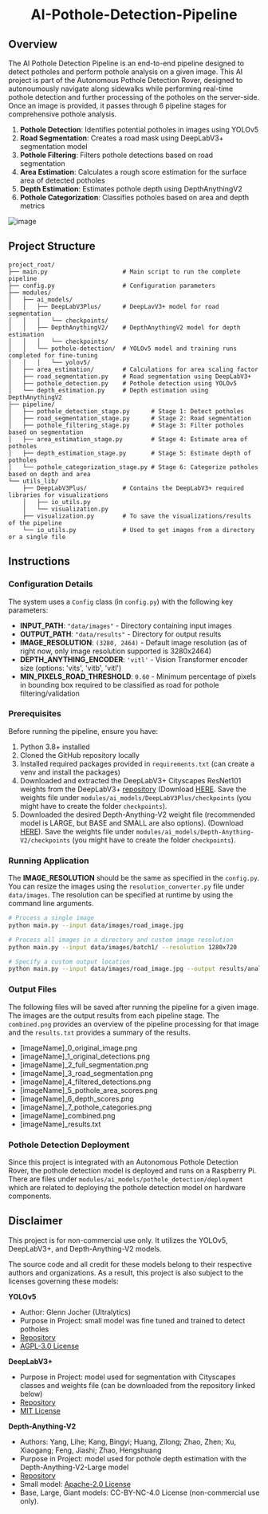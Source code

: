<h1 align="center">
AI-Pothole-Detection-Pipeline
</h1>

## Overview
The AI Pothole Detection Pipeline is an end-to-end pipeline designed to detect potholes and perform pothole analysis on a given image. This AI project is part of the Autonomous Pothole Detection Rover, designed to autonoumously navigate along sidewalks while performing real-time pothole detection and further processing of the potholes on the server-side. Once an image is provided, it passes through 6 pipeline stages for comprehensive pothole analysis.

1. **Pothole Detection**: Identifies potential potholes in images using YOLOv5
2. **Road Segmentation**: Creates a road mask using DeepLabV3+ segmentation model
3. **Pothole Filtering**: Filters pothole detections based on road segmentation
4. **Area Estimation**: Calculates a rough score estimation for the surface area of detected potholes
5. **Depth Estimation**: Estimates pothole depth using DepthAnythingV2
6. **Pothole Categorization**: Classifies potholes based on area and depth metrics

![image](https://github.com/user-attachments/assets/b8fb04f0-22ae-447a-be93-f2df64a94c5d)

## Project Structure
```
project_root/
├── main.py                     # Main script to run the complete pipeline
├── config.py                   # Configuration parameters
├── modules/
│   ├── ai_models/
│   │   ├── DeepLabV3Plus/      # DeepLavV3+ model for road segmentation
│   │   │   └── checkpoints/
│   │   ├── DepthAnythingV2/    # DepthAnythingV2 model for depth estimation
│   │   │   └── checkpoints/
│   │   └── pothole-detection/  # YOLOv5 model and training runs completed for fine-tuning
│   │   │   └── yolov5/
│   ├── area_estimation/        # Calculations for area scaling factor
│   ├── road_segmentation.py    # Road segmentation using DeepLabV3+
│   ├── pothole_detection.py    # Pothole detection using YOLOv5
│   └── depth_estimation.py     # Depth estimation using DepthAnythingV2
├── pipeline/
│   ├── pothole_detection_stage.py      # Stage 1: Detect potholes
│   ├── road_segmentation_stage.py      # Stage 2: Road segmentation
│   ├── pothole_filtering_stage.py      # Stage 3: Filter potholes based on segmentation
│   ├── area_estimation_stage.py        # Stage 4: Estimate area of potholes
│   ├── depth_estimation_stage.py       # Stage 5: Estimate depth of potholes
│   └── pothole_categorization_stage.py # Stage 6: Categorize potholes based on depth and area
└── utils_lib/
    ├── DeepLabV3Plus/          # Contains the DeepLabV3+ required libraries for visualizations
    │   ├── io_utils.py
    │   └── visualization.py
    ├── visualization.py        # To save the visualizations/results of the pipeline
    └── io_utils.py             # Used to get images from a directory or a single file
```

## Instructions
### Configuration Details
The system uses a `Config` class (in `config.py`) with the following key parameters:
- **INPUT_PATH**: `"data/images"` - Directory containing input images
- **OUTPUT_PATH**: `"data/results"` - Directory for output results
- **IMAGE_RESOLUTION**: `(3280, 2464)` - Default image resolution (as of right now, only image resolution supported is 3280x2464)
- **DEPTH_ANYTHING_ENCODER**: `'vitl'` - Vision Transformer encoder size (options: 'vits', 'vitb', 'vitl')
- **MIN_PIXELS_ROAD_THRESHOLD**: `0.60` - Minimum percentage of pixels in bounding box required to be classified as road for pothole filtering/validation

### Prerequisites
Before running the pipeline, ensure you have:

1. Python 3.8+ installed
2. Cloned the GitHub repository locally
3. Installed required packages provided in `requirements.txt` (can create a venv and install the packages)
4. Downloaded and extracted the DeepLabV3+ Cityscapes ResNet101 weights from the DeepLabV3+ [repository](https://github.com/VainF/DeepLabV3Plus-Pytorch/) (Download [HERE](https://drive.google.com/file/d/1t7TC8mxQaFECt4jutdq_NMnWxdm6B-Nb/view). Save the weights file under `modules/ai_models/DeepLabV3Plus/checkpoints` (you might have to create the folder `checkpoints`).
5. Downloaded the desired Depth-Anything-V2 weight file (recommended model is LARGE, but BASE and SMALL are also options). (Download [HERE](https://drive.google.com/file/d/1t7TC8mxQaFECt4jutdq_NMnWxdm6B-Nb/view)). Save the weights file under `modules/ai_models/Depth-Anything-V2/checkpoints` (you might have to create the folder `checkpoints`).

### Running Application
The **IMAGE_RESOLUTION** should be the same as specified in the `config.py`. You can resize the images using the `resolution_converter.py` file under `data/images`. The resolution can be specified at runtime by using the command line arguments. 
```bash
# Process a single image
python main.py --input data/images/road_image.jpg

# Process all images in a directory and custom image resolution
python main.py --input data/images/batch1/ --resolution 1280x720

# Specify a custom output location
python main.py --input data/images/road_image.jpg --output results/analysis/
```

### Output Files
The following files will be saved after running the pipeline for a given image. The images are the output results from each pipeline stage. The `combined.png` provides an overview of the pipeline processing for that image and the `results.txt` provides a summary of the results.
- [imageName]_0_original_image.png
- [imageName]_1_original_detections.png
- [imageName]_2_full_segmentation.png
- [imageName]_3_road_segmentation.png
- [imageName]_4_filtered_detections.png
- [imageName]_5_pothole_area_scores.png
- [imageName]_6_depth_scores.png
- [imageName]_7_pothole_categories.png
- [imageName]_combined.png
- [imageName]_results.txt



### Pothole Detection Deployment
Since this project is integrated with an Autonomous Pothole Detection Rover, the pothole detection model is deployed and runs on a Raspberry Pi. There are files under `modules/ai_models/pothole_detection/deployment` which are related to deploying the pothole detection model on hardware components. 

## Disclaimer
This project is for non-commercial use only. It utilizes the YOLOv5, DeepLabV3+, and Depth-Anything-V2 models.

The source code and all credit for these models belong to their respective authors and organizations. As a result, this project is also subject to the licenses governing these models:

**YOLOv5**
- Author: Glenn Jocher (Ultralytics)
- Purpose in Project: small model was fine tuned and trained to detect potholes
- [Repository](https://github.com/ultralytics/yolov5)
- [AGPL-3.0 License](modules/ai_models/pothole-detection/yolov5/LICENSE)


**DeepLabV3+**
- Purpose in Project: model used for segmentation with Cityscapes classes and weights file (can be downloaded from the repository linked below)
- [Repository](https://github.com/VainF/DeepLabV3Plus-Pytorch/)
- [MIT License](modules/ai_models/DeepLabV3Plus/LICENSE)

**Depth-Anything-V2**
- Authors: Yang, Lihe; Kang, Bingyi; Huang, Zilong; Zhao, Zhen; Xu, Xiaogang; Feng, Jiashi; Zhao, Hengshuang
- Purpose in Project: model used for pothole depth estimation with the Depth-Anything-V2-Large model 
- [Repository](https://github.com/DepthAnything/Depth-Anything-V2/)
- Small model: [Apache-2.0 License](modules/ai_models/DepthAnythingV2/LICENSE)
- Base, Large, Giant models: CC-BY-NC-4.0 License (non-commercial use only).
